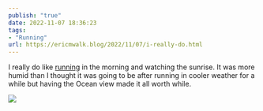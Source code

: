 ```yaml
---
publish: "true"
date: 2022-11-07 18:36:23
tags:
- "Running"
url: https://ericmwalk.blog/2022/11/07/i-really-do.html
---
```

I really do like [running](http://www.strava.com/activities/8081569594) in the morning and watching the sunrise. It was more humid than I thought it was going to be after running in cooler weather for a while but having the Ocean view made it all worth while.


![](https://ericmwalk.blog/uploads/2022/3521a657a9.jpg)